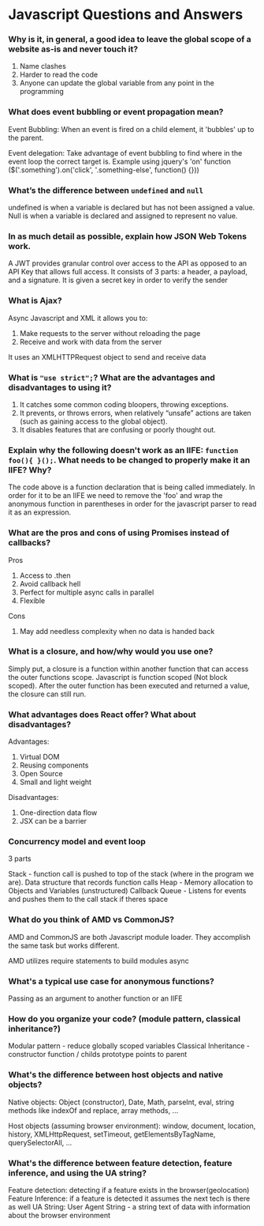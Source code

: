 # Javascript Questions and Answers

### Why is it, in general, a good idea to leave the global scope of a website as-is and never touch it?

1. Name clashes
2. Harder to read the code
3. Anyone can update the global variable from any point in the programming

### What does event bubbling or event propagation mean?
Event Bubbling: When an event is fired on a child element, it 'bubbles' up to the parent.

Event delegation: Take advantage of event bubbling to find where in the event loop the correct target is. Example using jquery's 'on' function ($('.something').on('click', '.something-else', function() {}))


### What’s the difference between `undefined` and `null`

undefined is when a variable is declared but has not been assigned a value. Null is when a variable is declared and assigned to represent no value.

### In as much detail as possible, explain how JSON Web Tokens work.

A JWT provides granular control over access to the API as opposed to an API Key that allows full access. It consists of 3 parts: a header, a payload, and a signature. It is given a secret key in order to verify the sender


### What is Ajax?
Async Javascript and XML
it allows you to:
1. Make requests to the server without reloading the page
2. Receive and work with data from the server

It uses an XMLHTTPRequest object to send and receive data


### What is `"use strict";`? What are the advantages and disadvantages to using it?

1. It catches some common coding bloopers, throwing exceptions.
2. It prevents, or throws errors, when relatively “unsafe” actions are taken (such as gaining access to the global object).
3. It disables features that are confusing or poorly thought out.


### Explain why the following doesn't work as an IIFE: `function foo(){ }();`. What needs to be changed to properly make it an IIFE? Why?
The code above is a function declaration that is being called immediately. In order for it to be an IIFE we need to remove the 'foo' and wrap the anonymous function in parentheses in order for the javascript parser to read it as an expression.


### What are the pros and cons of using Promises instead of callbacks?
Pros
1. Access to .then
2. Avoid callback hell
3. Perfect for multiple async calls in parallel
4. Flexible

Cons
1. May add needless complexity when no data is handed back


### What is a closure, and how/why would you use one?
Simply put, a closure is a function within another function that can access the outer functions scope. Javascript is function scoped (Not block scoped). After the outer function has been executed and returned a value, the closure can still run.


### What advantages does React offer? What about disadvantages?
Advantages:
1. Virtual DOM
2. Reusing components
3. Open Source
4. Small and light weight

Disadvantages:
1. One-direction data flow
2. JSX can be a barrier


### Concurrency model and event loop
3 parts

Stack - function call is pushed to top of the stack (where in the program we are). Data structure that records function calls
Heap - Memory allocation to Objects and Variables (unstructured)
Callback Queue - Listens for events and pushes them to the call stack if theres space


### What do you think of AMD vs CommonJS?
AMD and CommonJS are both Javascript module loader. They accomplish the same task but works different.

AMD utilizes require statements to build modules async


### What's a typical use case for anonymous functions?
Passing as an argument to another function or an IIFE


### How do you organize your code? (module pattern, classical inheritance?)
Modular pattern - reduce globally scoped variables
Classical Inheritance - constructor function / childs prototype points to parent


### What's the difference between host objects and native objects?
Native objects: Object (constructor), Date, Math, parseInt, eval, string methods like indexOf and replace, array methods, ...

Host objects (assuming browser environment): window, document, location, history, XMLHttpRequest, setTimeout, getElementsByTagName, querySelectorAll, ...


### What's the difference between feature detection, feature inference, and using the UA string?
Feature detection: detecting if a feature exists in the browser(geolocation)
Feature Inference: if a feature is detected it assumes the next tech is there as well
UA String: User Agent String - a string text of data with information about the browser environment
